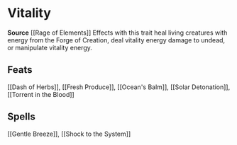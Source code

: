 ﻿---
id: '509'
name: Vitality
rarity: Common
source: '[[DATABASE/source/Rage of Elements|Rage of Elements]]'
trait:
- Vitality
type: Trait

---
# Vitality

**Source** [[Rage of Elements]]
Effects with this trait heal living creatures with energy from the Forge of Creation, deal vitality energy damage to undead, or manipulate vitality energy.

## Feats

[[Dash of Herbs]], [[Fresh Produce]], [[Ocean's Balm]], [[Solar Detonation]], [[Torrent in the Blood]]

## Spells

[[Gentle Breeze]], [[Shock to the System]]